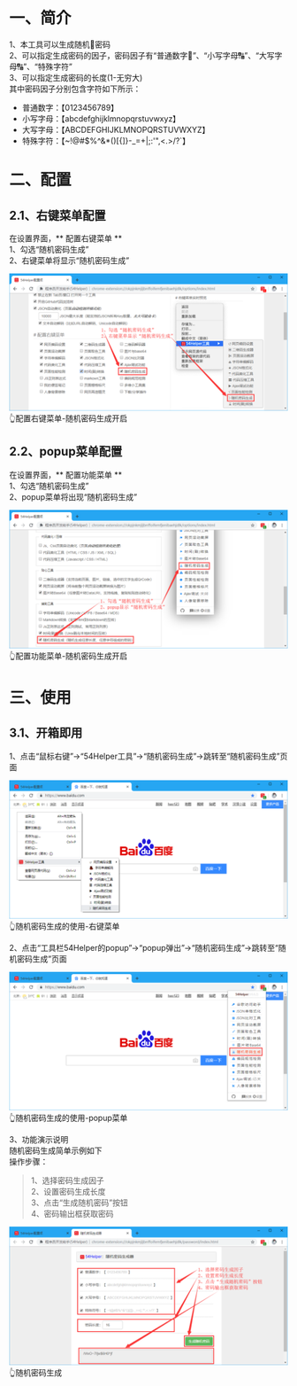 # 一、简介
1、本工具可以生成随机🔀密码  
2、可以指定生成密码的因子，密码因子有“普通数字🔢”、“小写字母🔠”、“大写字母🔠”、“特殊字符”  
3、可以指定生成密码的长度(1-无穷大)  
其中密码因子分别包含字符如下所示：  
- 普通数字：【0123456789】
- 小写字母：【abcdefghijklmnopqrstuvwxyz】
- 大写字母：【ABCDEFGHIJKLMNOPQRSTUVWXYZ】
- 特殊字符：【~!@#$%^&*()[{]}-_=+|;:'",<.>/?`】

# 二、配置
## 2.1、右键菜单配置
在设置界面，** 配置右键菜单 **  
1、勾选“随机密码生成”  
2、右键菜单将显示“随机密码生成”  

![配置右键菜单-随机密码生成开启](../img/password-1.png)
👆配置右键菜单-随机密码生成开启

## 2.2、popup菜单配置
在设置界面，** 配置功能菜单 **  
1、勾选“随机密码生成”  
2、popup菜单将出现“随机密码生成”  

![配置功能菜单-随机密码生成开启](../img/password-2.png)
👆配置功能菜单-随机密码生成开启

# 三、使用
## 3.1、开箱即用
1、点击“鼠标右键”->“54Helper工具”->“随机密码生成”->跳转至“随机密码生成”页面  

![随机密码生成的使用-右键菜单](../img/password-3.png)
👆随机密码生成的使用-右键菜单

2、点击“工具栏54Helper的popup”->“popup弹出”->“随机密码生成”->跳转至“随机密码生成”页面  

![随机密码生成的使用-popup菜单](../img/password-4.png)
👆随机密码生成的使用-popup菜单

3、功能演示说明  
随机密码生成简单示例如下  
操作步骤：  
> 1、选择密码生成因子  
> 2、设置密码生成长度  
> 3、点击“生成随机密码”按钮  
> 4、密码输出框获取密码  

![随机密码生成](../img/password-5.png)
👆随机密码生成

